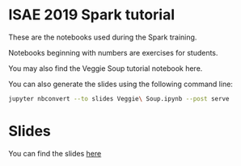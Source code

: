 # ISAE 2019 Spark tutorial

These are the notebooks used during the Spark training.

Notebooks beginning with numbers are exercises for students.

You may also find the Veggie Soup tutorial notebook here.

You can also generate the slides using the following command line:

```bash
jupyter nbconvert --to slides Veggie\ Soup.ipynb --post serve
```

# Slides

You can find the slides [here](https://docs.google.com/presentation/d/e/2PACX-1vQw61MUzN_m2tsndv_jOFDT6Yuw0aWp5iq26KG3IgqifDZVUOkHwzeo1H3_EPw7ZN2UJ3m_YLm_ksq5/pub?start=false&loop=false&delayms=3000)